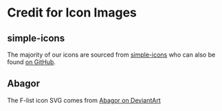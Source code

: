 # Credit for Icon Images

## simple-icons

The majority of our icons are sourced from [simple-icons](https://simpleicons.org/) who can also be found [on GitHub](https://github.com/simple-icons/simple-icons).

## Abagor

The F-list icon SVG comes from [Abagor on DeviantArt](https://www.deviantart.com/abagor/art/F-list-F-Chat-3-0-Desktop-Icon-and-SVG-764437326)